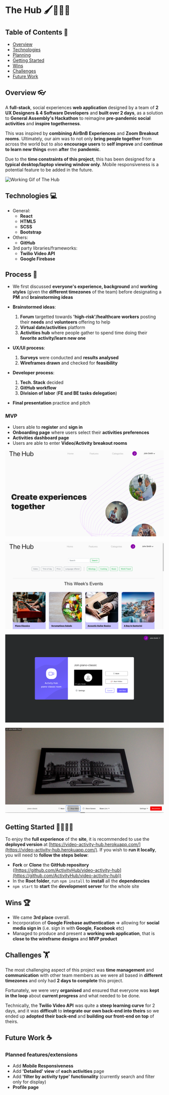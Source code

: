 # The Hub 🖌️🎸🧑‍🍳

## Table of Contents 📖

- [Overview](#overview-)
- [Technologies](#technologies-)
- [Planning](#process-)
- [Getting Started](#getting-started-)
- [Wins](#wins-)
- [Challenges](#challenges-)
- [Future Work](#future-work-)

## Overview 👓
A **full-stack**, social experiences **web application** designed by a team of **2 UX Designers & 4 Software Developers** and **built over 2 days**, as a solution to **General Assembly's Hackathon** to reimagine **pre-pandemic social activities** and **inspire togetherness**.

This was inspired by **combining AirBnB Experiences** and **Zoom Breakout rooms**. Ultimately, our aim was to not only **bring people together** from across the world but to also **encourage users** to **self improve** and **continue to learn new things** even **after** the **pandemic**.

Due to the **time constraints of this project**, this has been designed for a **typical desktop/laptop viewing window only**. Mobile responsiveness is a potential feature to be added in the future.

![Working Gif of The Hub](/ReadmeResources/TheHub-GIF.gif)


## Technologies 💻

- General:
    - **React**
    - **HTML5**
    - **SCSS**
    - **Bootstrap**
- Others:
    - **GitHub**
- 3rd party libraries/frameworks:
    - **Twilio Video API**
    - **Google Firebase**

## Process 📝
- We first discussed **everyone's experience, background** and **working styles** (given the **different timezones** of the team) before designating a **PM** and **brainstorming ideas**

- **Brainstormed ideas**:
  1. **Forum** targetted towards **'high-risk'/healthcare workers** posting their **needs** and **volunteers** offering to help
  2. **Virtual date/activities** platform
  3. **Activities hub** where people gather to spend time doing their **favorite activity/learn new one**

- **UX/UI process**:
  1. **Surveys** were conducted and **results analysed**
  2. **Wireframes drawn** and checked for **feasibility**

- **Developer process**:
  1. **Tech. Stack** decided
  2. **GitHub workflow**
  3. **Division of labor** (**FE and BE tasks delegation**)

- **Final presentation** practice and pitch

### MVP

- Users able to **register** and **sign in**
- **Onboarding page** where users select their **activities preferences**
- **Activities dashboard page**
- Users are able to enter **Video/Activity breakout rooms**

![Home Page](/ReadmeResources/HomePage.png)

![Activities Page](/ReadmeResources/ActivitiesPage.png)

![Video Settings](/ReadmeResources/VideoSettings.png)

![Video Room](/ReadmeResources/VideoRoom.png)


## Getting Started 🏃‍♂️🏃‍♀️

To enjoy the **full experience** of the **site**, it is recommended to use the **deployed version** at [https://video-activity-hub.herokuapp.com/](https://video-activity-hub.herokuapp.com/). If you wish to **run it locally**, you will need to **follow the steps below**:

- **Fork** or **Clone** the **GitHub repository** ([https://github.com/ActivityHub/video-activity-hub](https://github.com/ActivityHub/video-activity-hub))
- In the **Root folder**, run `npm install` to **install** all the **dependencies**
- `npm start` to **start** the **development server** for the whole site

## Wins 🏆

- We came **3rd place** overall.
- Incorporation of **Google Firebase authentication** => allowing for **social media sign in** (i.e. sign in with **Google**, **Facebook** etc)
- Managed to produce and present a **working web application**, that is **close to the wireframe designs** and **MVP product**

## Challenges 🏋️

The most challenging aspect of this project was **time management** and **communication** with other team members as we were all based in **different timezones** and only had **2 days to complete** this project.

Fortunately, we were very **organised** and ensured that everyone was **kept in the loop** about **current progress** and what needed to be done.

Technically, the **Twilio Video API** was quite a **steep learning curve** for 2 days, and it was **difficult** to **integrate our own back-end into theirs** so we ended up **adopted their back-end** and **building our front-end on top** of theirs.

## Future Work ☕

### Planned features/extensions

- Add **Mobile Responsiveness**
- Add **'Detailed' view** of **each activities** page
- Add **'filter by activity type' functionality** (currently search and filter only for display)
- **Profile page**
